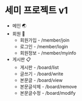 # 세미 프로젝트 v1
+ 메인 🌏
+ 회원 🧑
  + 회원가입 - /member/join
  + 로그인 - /member/login
  + 회원정보 - /member/myinfo
+ 게시판 📋
  + 게시판 - /board/list
  + 글쓰기 - /board/write
  + 본문글 - /board/view
  + 본문글삭제 - /board/remove
  + 본문글수정 - /board/modify
